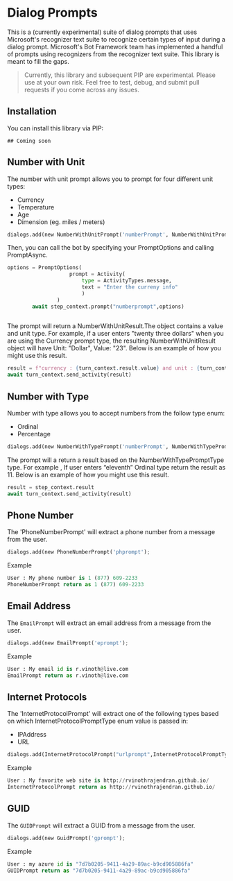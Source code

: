 # Dialog Prompts

This is a (currently experimental) suite of dialog prompts that uses Microsoft's recognizer text suite to recognize certain types of input during a dialog prompt. Microsoft's Bot Framework team has implemented a handful of prompts using recognizers from the recognizer text suite. This library is meant to fill the gaps.

> Currently, this library and subsequent PIP are experimental. Please use at your own risk. Feel free to test, debug, and submit pull requests if you come across any issues.

## Installation

You can install this library via PIP:

    ## Coming soon

## Number with Unit

The number with unit prompt allows you to prompt for four different unit types:

* Currency
* Temperature
* Age
* Dimension (eg. miles / meters)

```python
dialogs.add(new NumberWithUnitPrompt('numberPrompt', NumberWithUnitPromptType.Currency);
```

Then, you can call the bot by specifying your PromptOptions and calling PromptAsync.

```python
options = PromptOptions(
                    prompt = Activity(
                        type = ActivityTypes.message, 
                        text = "Enter the curreny info"
                        )
                )
        await step_context.prompt("numberprompt",options)
		
```

The prompt will return a NumberWithUnitResult.The object contains a value and unit type.
For example, if a user enters "twenty three dollars" when you are using the Currency prompt type, the resulting NumberWithUnitResult object will have Unit: "Dollar", Value: "23". Below is an example of how you might use this result.

```python
result = f"currency : {turn_context.result.value} and unit : {turn_context.result.unit}"
await turn_context.send_activity(result)
```

## Number with Type

Number with type allows you to accept numbers from the follow type enum:

* Ordinal
* Percentage

```python
dialogs.add(new NumberWithTypePrompt('numberPrompt', NumberWithTypePromptType.Ordinal);
```
The prompt will a return a result based on the NumberWithTypePromptType type. 
For example , If user enters “eleventh” Ordinal type return the result as 11.
Below is an example of how you might use this result.

```python
result = step_context.result
await turn_context.send_activity(result)
```

## Phone Number

The 'PhoneNumberPrompt' will extract a phone number from a message from the user.

```python
dialogs.add(new PhoneNumberPrompt('phprompt');
```

Example

```python
User : My phone number is 1 (877) 609-2233
PhoneNumberPrompt return as 1 (877) 609-2233
```

## Email Address

The `EmailPrompt` will extract an email address from a message from the user.

```python
dialogs.add(new EmailPrompt('eprompt');
```

Example

```python
User : My email id is r.vinoth@live.com
EmailPrompt return as r.vinoth@live.com
```

## Internet Protocols

The 'InternetProtocolPrompt' will extract one of the following types based on which InternetProtocolPromptType enum value is passed in:

* IPAddress
* URL

```python
dialogs.add(InternetProtocolPrompt("urlprompt",InternetProtocolPromptType.URL))
```
Example

```python
User : My favorite web site is http://rvinothrajendran.github.io/
InternetProtocolPrompt return as http://rvinothrajendran.github.io/
```

## GUID

The `GUIDPrompt` will extract a GUID from a message from the user.

```python
dialogs.add(new GuidPrompt('gprompt');
```

Example

```python
User : my azure id is "7d7b0205-9411-4a29-89ac-b9cd905886fa"
GUIDPrompt return as "7d7b0205-9411-4a29-89ac-b9cd905886fa"
```
